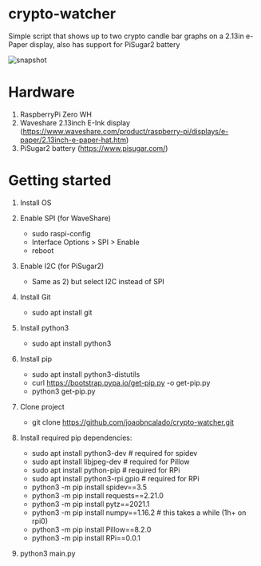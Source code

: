 # crypto-watcher

Simple script that shows up to two crypto candle bar graphs on a 2.13in e-Paper display, also has support for PiSugar2 battery

![snapshot](https://user-images.githubusercontent.com/12883662/115999283-185f7380-a5e3-11eb-9685-bb80fef58d10.jpg)


# Hardware
1. RaspberryPi Zero WH
2. Waveshare 2.13inch E-Ink display (https://www.waveshare.com/product/raspberry-pi/displays/e-paper/2.13inch-e-paper-hat.htm)
3. PiSugar2 battery (https://www.pisugar.com/)

# Getting started
1. Install OS
2. Enable SPI (for WaveShare)
    - sudo raspi-config
    - Interface Options > SPI > Enable
    - reboot

3. Enable I2C (for PiSugar2)
    - Same as 2) but select I2C instead of SPI
4. Install Git
    - sudo apt install git
5. Install python3
    - sudo apt install python3
6. Install pip
    - sudo apt install python3-distutils
    - curl https://bootstrap.pypa.io/get-pip.py -o get-pip.py
    - python3 get-pip.py
7. Clone project
    - git clone https://github.com/joaobncalado/crypto-watcher.git
8. Install required pip dependencies:
    - sudo apt install python3-dev # required for spidev
    - sudo apt install libjpeg-dev # required for Pillow
    - sudo apt install python-pip # required for RPi
    - sudo apt install python3-rpi.gpio # required for RPi
    - python3 -m pip install spidev==3.5
    - python3 -m pip install requests==2.21.0
    - python3 -m pip install pytz==2021.1
    - python3 -m pip install numpy==1.16.2 # this takes a while (1h+ on rpi0)
    - python3 -m pip install Pillow==8.2.0
    - python3 -m pip install RPi==0.0.1
9. python3 main.py
